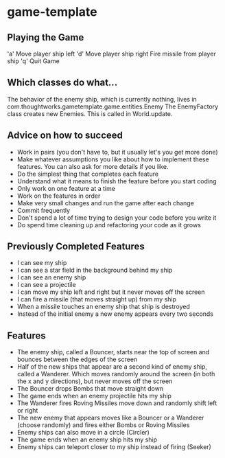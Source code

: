 game-template
=============

## Playing the Game
'a'     Move player ship left
'd'     Move player ship right
<Space> Fire missile from player ship
'q'     Quit Game


## Which classes do what...
The behavior of the enemy ship, which is currently nothing, lives in com.thoughtworks.gametemplate.game.entities.Enemy
The EnemyFactory class creates new Enemies. This is called in World.update.



## Advice on how to succeed
* Work in pairs (you don't have to, but it usually let's you get more done)
* Make whatever assumptions you like about how to implement these features. You can also ask for more details if you like. 
* Do the simplest thing that completes each feature
* Understand what it means to finish the feature before you start coding
* Only work on one feature at a time
* Work on the features in order
* Make very small changes and run the game after each change
* Commit frequently
* Don't spend a lot of time trying to design your code before you write it
* Do spend time cleaning up and refactoring your code as it grows

## Previously Completed Features
* I can see my ship
* I can see a star field in the background behind my ship
* I can see an enemy ship
* I can see a projectile
* I can move my ship left and right but it never moves off the screen
* I can fire a missile (that moves straight up) from my ship
* When a missile touches an enemy ship that ship is destroyed
* Instead of the initial enemy a new enemy appears every two seconds

## Features
* The enemy ship, called a Bouncer, starts near the top of screen and bounces between the edges of the screen
* Half of the new ships that appear are a second kind of enemy ship, called a Wanderer. Which moves randomly around the
    screen (in both the x and y directions), but never moves off the screen
* The Bouncer drops Bombs that move straight down
* The game ends when an enemy projectile hits my ship
* The Wanderer fires Roving Missiles move down and randomly shift left or right
* The new enemy that appears moves like a Bouncer or a Wanderer (choose randomly) and fires either Bombs or Roving Missiles
* Enemy ships can also move in a circle (Circler)
* The game ends when an enemy ship hits my ship
* Enemy ships can teleport closer to my ship instead of firing (Seeker)

